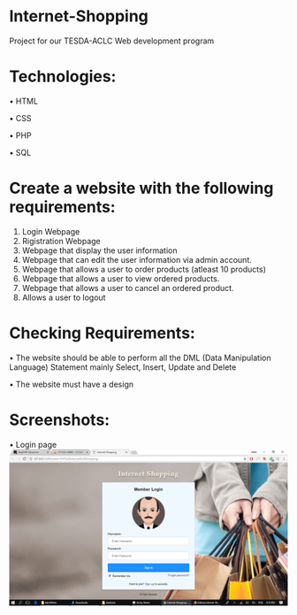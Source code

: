 # Internet-Shopping
Project for our TESDA-ACLC Web development program

# Technologies:
• HTML

• CSS

• PHP

• SQL

# Create a website with the following requirements:
1. Login Webpage
2. Rigistration Webpage
3. Webpage that display the user information
4. Webpage that can edit the user information via admin account.
5. Webpage that allows a user to order products (atleast 10 products)
6. Webpage that allows a user to view ordered products.
7. Webpage that allows a user to cancel an ordered product.
8. Allows a user to logout

# Checking Requirements:
• The website should be able to perform all the DML (Data Manipulation Language) Statement mainly Select, Insert, Update and Delete

• The website must have a design

# Screenshots:

• Login page
![login](/images/internet_shopping_login.png?raw=true "login page")




